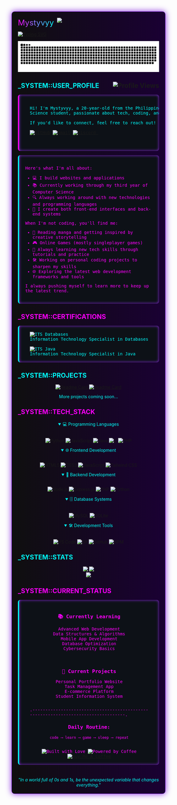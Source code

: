 <div style="background: linear-gradient(to right, #0f0f0f, #1a0033); padding: 20px; border-radius: 10px; border: 1px solid #8a2be2; box-shadow: 0 0 20px #8a2be2;">

<div style="display:flex; font-size: 1.6rem;">
<span style="margin-right:10px; background: linear-gradient(to right, #ff00ff, #00ffff); -webkit-background-clip: text; -webkit-text-fill-color: transparent;">Mystyvyy</span> <img src="https://media.giphy.com/media/WUlplcMpOCEmTGBtBW/giphy.gif" width="40">
</div>

[![Typing SVG](https://readme-typing-svg.herokuapp.com?font=JetBrains+Mono&color=%2336BCF7&size=25&vCenter=true&height=130&width=600&lines=Welcome+to+my+profile;Just+a+chill+dev+doing+what+I+love,;one+line+of+code+(or+coffee)+at+a+time.;Web+Developer+and+Tech+Enthusiast&pause=300&width=600&duration=2000&multiline=true)](https://git.io/typing-svg)

<div align="center"> <img src="https://raw.githubusercontent.com/platane/snk/output/github-contribution-grid-snake.svg" alt="Snake animation"/> </div>

## <div style="display:flex; justify-content:space-between;"> <span style="color:#00ffff;">_SYSTEM::USER_PROFILE</span><img src="https://komarev.com/ghpvc/?username=Zero0blanK&label=%20Profile%20Views&color=8a2be2&style=for-the-badge" alt="Profile Views"></div>

<pre style="text-align:left; color: #00ffff; font-family: monospace; font-size: 14px; background-color: #0d1117; padding: 20px 35px; border-left: 4px solid #ff00ff; border-radius: 8px; box-shadow: inset 0 0 10px #8a2be2;">

Hi! I'm Mystyvyy, a 20-year-old from the Philippines. I'm currently a 3rd-year Computer 
Science student, passionate about tech, coding, and gaming.

If you'd like to connect, feel free to reach out!
  <span align="center" style="display:flex; gap:8px;">

    <a href="https://github.com/Zero0blanK" target="_blank"><img src="https://img.shields.io/badge/GitHub-100000?style=for-the-badge&logo=github&logoColor=white" alt="GitHub"/></a>

    <a href="mailto:mystyvyy@gmail.com" target="_blank"><img src="https://img.shields.io/badge/Gmail-D14836?style=for-the-badge&logo=gmail&logoColor=white" alt="Gmail"/></a>

    <!-- <a href="https://www.linkedin.com/in/your-linkedin/" target="_blank"><img src="https://img.shields.io/badge/LinkedIn-0077B5?style=for-the-badge&logo=linkedin&logoColor=white" alt="LinkedIn"/></a> 
    
    [Upcoming Soon] :)
    -->

    <a href="https://discordapp.com/users/367942701070680067" target="_blank"><img src="https://img.shields.io/badge/Discord-5865F2?style=for-the-badge&logo=discord&logoColor=white" alt="Discord"/> </a> 

  </span>

</pre>


<div style="background: #0d1117; padding: 20px; border-radius: 8px; border-left: 4px solid #00ffff; color: #ff00ff; font-family: monospace; box-shadow: inset 0 0 10px #8a2be2; text-align:left;">

Here's what I'm all about:

- 💻 I build websites and applications 
- 📚 Currently working through my third year of Computer Science  
- 🔍 Always working around with new technologies and programming languages  
- 📱 I create both front-end interfaces and back-end systems  

When I'm not coding, you'll find me:  
- 📖 Reading manga and getting inspired by creative storytelling  
- 🎮 Online Games (mostly singleplayer games)  
- 🧠 Always learning new tech skills through tutorials and practice 
- 🛠️ Working on personal coding projects to sharpen my skills  
- 🌐 Exploring the latest web development frameworks and tools  

I always pushing myself to learn more to keep up the latest trend. 
<!-- Looking to connect with fellow developers and collaborate on interesting projects! 
     dont have plan yet for this one aside from school projects -->

</div>

## <span style="color:#ff00ff">_SYSTEM::CERTIFICATIONS</span>

<div style="background: #0d1117; padding: 20px 35px; border-radius: 8px; border-left: 4px solid #00ffff; color: #00ffff; font-family: monospace; box-shadow: inset 0 0 10px #8a2be2;">
  <img src="https://img.shields.io/badge/CERTIFIED-ITS%20DATABASES-00758F?style=for-the-badge&logo=microsoft&logoColor=white" alt="ITS Databases"/>
  <div> Information Technology Specialist in Databases </div>

  <br>

  <img src="https://img.shields.io/badge/CERTIFIED-ITS%20JAVA-ED8B00?style=for-the-badge&logo=java&logoColor=white" alt="ITS Java"/>
  <div>Information Technology Specialist in Java</div>
</div>



## <span style="color: #00ffff;">_SYSTEM::PROJECTS</span>

<div align="center">

[![Readme Card](https://github-readme-stats.vercel.app/api/pin/?username=Zero0blanK&repo=high-elevation-web&theme=radical)](https://github.com/Zero0blanK/high-elevation-web)
[![Readme Card](https://github-readme-stats.vercel.app/api/pin/?username=Zero0blanK&repo=odin-web-calculator&theme=radical)](https://github.com/Zero0blanK/odin-web-calculator)
<p style="color:#00ffff;">More projects coming soon...</p>

</div>

## <span style="color:#ff00ff">_SYSTEM::TECH_STACK</span>

<details open >
<summary align="center" style="color:#00ffff;">💻 Programming Languages</summary>
<br>
<p align="center">
  <img src="https://img.shields.io/badge/Python-3776AB?style=for-the-badge&logo=python&logoColor=white" alt="Python"/>
  <img src="https://img.shields.io/badge/JavaScript-F7DF1E?style=for-the-badge&logo=javascript&logoColor=black" alt="JavaScript"/>
  <img src="https://img.shields.io/badge/Java-ED8B00?style=for-the-badge&logo=openjdk&logoColor=white" alt="Java"/>
  <img src="https://img.shields.io/badge/C-00599C?style=for-the-badge&logo=c&logoColor=white" alt="C"/>
  <img src="https://img.shields.io/badge/PHP-777BB4?style=for-the-badge&logo=php&logoColor=white" alt="PHP"/>
</p>
</details>

<details open>
<summary align="center" style="color:#00ffff;">🌐 Frontend Development</summary>
<br>
<p align="center">
  <img src="https://img.shields.io/badge/HTML5-E34F26?style=for-the-badge&logo=html5&logoColor=white" alt="HTML5"/>
  <img src="https://img.shields.io/badge/CSS3-1572B6?style=for-the-badge&logo=css3&logoColor=white" alt="CSS3"/>
  <img src="https://img.shields.io/badge/JavaScript-F7DF1E?style=for-the-badge&logo=javascript&logoColor=black" alt="JavaScript"/>

  <img src="https://img.shields.io/badge/Tailwind_CSS-38B2AC?style=for-the-badge&logo=tailwind-css&logoColor=white" alt="Tailwind CSS"/>
</p>
</details>

<details open>
<summary align="center" style="color:#00ffff;">🔧 Backend Development</summary>
<br>
<p align="center">
  <img src="https://img.shields.io/badge/Node.js-339933?style=for-the-badge&logo=nodedotjs&logoColor=white" alt="Node.js"/>
  <img src="https://img.shields.io/badge/Express.js-000000?style=for-the-badge&logo=express&logoColor=white" alt="Express.js"/>
  <img src="https://img.shields.io/badge/PHP-777BB4?style=for-the-badge&logo=php&logoColor=white" alt="PHP"/>
  <img src="https://img.shields.io/badge/Python-3776AB?style=for-the-badge&logo=python&logoColor=white" alt="Python"/>
</p>
</details>

<details open>
<summary align="center" style="color:#00ffff;">🗄️ Database Systems</summary>
<br>
<p align="center">
  <img src="https://img.shields.io/badge/MySQL-005C84?style=for-the-badge&logo=mysql&logoColor=white" alt="MySQL"/>
  <img src="https://img.shields.io/badge/SQLite-07405E?style=for-the-badge&logo=sqlite&logoColor=white" alt="SQLite"/>
</p>
</details>

<details open>
<summary align="center" style="color:#00ffff;">🛠️ Development Tools</summary>
<br>
<p align="center">
  <img src="https://img.shields.io/badge/Visual_Studio_Code-0078D4?style=for-the-badge&logo=visual%20studio%20code&logoColor=white" alt="VS Code"/>
  <img src="https://img.shields.io/badge/GIT-E44C30?style=for-the-badge&logo=git&logoColor=white" alt="Git"/>
  <img src="https://img.shields.io/badge/GitHub-100000?style=for-the-badge&logo=github&logoColor=white" alt="GitHub"/>
  <img src="https://img.shields.io/badge/npm-CB3837?style=for-the-badge&logo=npm&logoColor=white" alt="NPM"/>
</p>
</details>

## <span style="color:#00ffff">_SYSTEM::STATS</span>

<div align="center">
  <img height="180em" src="https://github-readme-stats.vercel.app/api?username=Zero0blanK&show_icons=true&theme=radical&include_all_commits=true&count_private=true"/>
  <img height="180em" src="https://github-readme-stats.vercel.app/api/top-langs/?username=Zero0blanK&layout=compact&langs_count=8&theme=radical"/>
</div>

<div align="center">
  <img height="180em" src="https://streak-stats.demolab.com/?user=Zero0blanK&theme=radical&hide_border=false"/>
</div>


## <span style="color:#ff00ff">_SYSTEM::CURRENT_STATUS</span>

<div style="background: #0d1117; padding: 20px 35px; border-radius: 8px; border-left: 4px solid #00ffff; color: #ff00ff; font-family: monospace; box-shadow: inset 0 0 10px #8a2be2;">

  <div style="display: flex; flex-wrap: wrap; justify-content: space-between; gap: 20px;">

  <div style="flex: 1; min-width: 250px;">
    <h3 style="text-align:center;">📚 Currently Learning</h3>
    <ul style="list-style: none; padding-left: 0; text-align: center;">
      <li>Advanced Web Development</li>
      <li>Data Structures & Algorithms</li>
      <li>Mobile App Development</li>
      <li>Database Optimization</li>
      <li>Cybersecurity Basics</li>
    </ul>
  </div>
  <div style="flex: 1; min-width: 250px;">
    <h3 style="text-align:center;">🚀 Current Projects</h3>
    <ul style="list-style: none; padding-left: 0; text-align: center;">
      <li>Personal Portfolio Website</li>
      <li>Task Management App</li>
      <li>E-commerce Platform</li>
      <li>Student Information System</li>
    </ul>
  </div>

  </div>

  .----------------------------------------------------------------------------------.

  <div style="text-align: center;">
    <h3>Daily Routine:</h3>
    <code>code ⟶ learn ⟶ game ⟶ sleep ⟶ repeat</code>
  </div>

  <div align="center" style="margin-top:30px;">
    <img src="https://forthebadge.com/images/badges/built-with-love.svg" alt="Built with Love"/>
    <img src="https://forthebadge.com/images/badges/powered-by-coffee.svg" alt="Powered by Coffee"/>
  </div>

  <div align="center">
    <a href="https://www.buymeacoffee.com/aprilbordsx">
      <img src="https://img.shields.io/badge/Buy%20Me%20a%20Coffee-ffdd00?style=for-the-badge&logo=buy-me-a-coffee&logoColor=black" alt="Buy Me A Coffee"/>
    </a>
  </div>
</div>

<div align="center" style="color: #00ffff; margin-top: 40px;">
  <i>"In a world full of 0s and 1s, be the unexpected variable that changes everything."</i>
</div>
</div>
